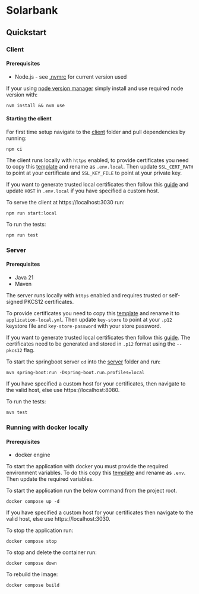 # Solarbank
## Quickstart
### Client
#### Prerequisites
- Node.js - see [.nvmrc](client/.nvmrc) for current version used

If your using [node version manager](https://github.com/nvm-sh/nvm) simply install and use required node version with:
```shell
nvm install && nvm use
```

#### Starting the client 
For first time setup navigate to the [client](./client) folder and pull dependencies by running:
```shell
npm ci
```

The client runs locally with `https` enabled, to provide certificates you need to copy this
[template](./client/environment/template.env.local) and rename as `.env.local`. Then update `SSL_CERT_PATH` to
point at your certificate and `SSL_KEY_FILE` to point at your private key. 

If you want to generate trusted local certificates then follow this [guide](docs/generating-trusted-certs.md) and update `HOST` in `.env.local` if you have specified a custom host. 

To serve the client at https://localhost:3030 run:
```shell
npm run start:local
```
To run the tests:
```shell
npm run test
```

### Server
#### Prerequisites 
- Java 21
- Maven

The server runs locally with `https` enabled and requires trusted or self-signed PKCS12 certificates. 

To provide certificates you need to copy this [template](./server/src/main/resources/template-application-local-yml) and rename it to `application-local.yml`. 
Then update `key-store` to point at your `.p12` keystore file and `key-store-password` with your store password.

If you want to generate trusted local certificates then follow this [guide](docs/generating-trusted-certs.md). 
The certificates need to be generated and stored in `.p12` format using the `--pkcs12` flag.

To start the springboot server `cd` into the [server](./server) folder and run:
```shell
mvn spring-boot:run -Dspring-boot.run.profiles=local
```
If you have specified a custom host for your certificates, then navigate to the valid host, else use https://localhost:8080.

To run the tests:
```shell
mvn test
```
### Running with docker locally
#### Prerequisites
- docker engine

To start the application with docker you must provide the required environment variables. 
To do this copy this [template](template.env.local) and rename as `.env`. Then update the required variables.

To start the application run the below command from the project root.
```shell
docker compose up -d
```
If you have specified a custom host for your certificates then navigate to the valid host, else use https://localhost:3030.

To stop the application run:
```shell
docker compose stop
```
To stop and delete the container run:
```shell
docker compose down
```
To rebuild the image:
```shell
docker compose build
```
